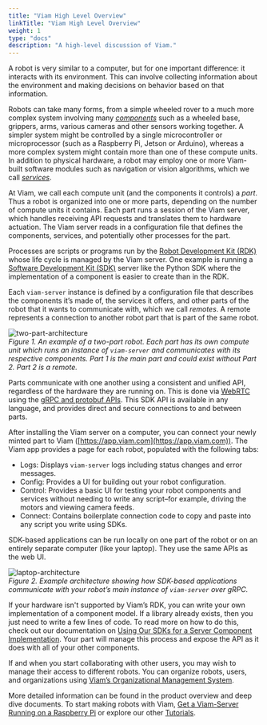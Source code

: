 ```yaml
---
title: "Viam High Level Overview"
linkTitle: "Viam High Level Overview"
weight: 1
type: "docs"
description: "A high-level discussion of Viam."
---
```

A robot is very similar to a computer, but for one important difference: it interacts with its environment.
This can involve collecting information about the environment and making decisions on behavior based on that information.

Robots can take many forms, from a simple wheeled rover to a much more complex system involving many [_components_](/docs/#components) such as a wheeled base, grippers, arms, various cameras and other sensors working together.
A simpler system might be controlled by a single microcontroller or microprocessor (such as a Raspberry Pi, Jetson or Arduino), whereas a more complex system might contain more than one of these compute units.
In addition to physical hardware, a robot may employ one or more Viam-built software modules such as navigation or vision algorithms, which we call [_services_](/docs/#services).

At Viam, we call each compute unit (and the components it controls) a _part_.
Thus a robot is organized into one or more parts, depending on the number of compute units it contains.
Each part runs a session of the Viam server, which handles receiving API requests and translates them to hardware actuation.
The Viam server reads in a configuration file that defines the components, services, and potentially other processes for the part.

Processes are scripts or programs run by the [Robot Development Kit (RDK)](/docs/product-overviews/rdk) whose life cycle is managed by the Viam server.
One example is running a [Software Development Kit (SDK)](/docs/product-overviews/sdk-as-server) server like the Python SDK where the implementation of a component is easier to create than in the RDK.

Each `viam-server` instance is defined by a configuration file that describes the components it’s made of, the services it offers, and other parts of the robot that it wants to communicate with, which we call _remotes_.
A remote represents a connection to another robot part that is part of the same robot.

![two-part-architecture](../img/overview-two-part-architecture.png)  
_Figure 1.
An example of a two-part robot.
Each part has its own compute unit which runs an instance of `viam-server` and communicates with its respective components.
Part 1 is the main part and could exist without Part 2.
Part 2 is a remote._

Parts communicate with one another using a consistent and unified API, regardless of the hardware they are running on.
This is done via [WebRTC](https://en.wikipedia.org/wiki/WebRTC) using the [gRPC and protobuf APIs](../../deeper-dive/architecture-and-protobuf).
This SDK API is available in any language, and provides direct and secure connections to and between parts.

After installing the Viam server on a computer, you can connect your newly minted part to Viam ([https://app.viam.com](https://app.viam.com)).
The Viam app provides a page for each robot, populated with the following tabs:

- Logs: Displays `viam-server` logs including status changes and error messages.
- Config: Provides a UI for building out your robot configuration.
- Control: Provides a basic UI for testing your robot components and services without needing to write any script–for example, driving the motors and viewing camera feeds.
- Connect: Contains boilerplate connection code to copy and paste into any script you write using SDKs.

SDK-based applications can be run locally on one part of the robot or on an entirely separate computer (like your laptop).
They use the same APIs as the web UI.

![laptop-architecture](../img/overview-laptop-architecture.png)  
_Figure 2.
Example architecture showing how SDK-based applications communicate with your robot’s main instance of `viam-server` over gRPC._

If your hardware isn't supported by Viam’s RDK, you can write your own implementation of a component model.
If a library already exists, then you just need to write a few lines of code.
To read more on how to do this, check out our documentation on [Using Our SDKs for a Server Component Implementation](/docs/product-overviews/sdk-as-server).
Your part will manage this process and expose the API as it does with all of your other components.

If and when you start collaborating with other users, you may wish to manage their access to different robots.
You can organize robots, users, and organizations using [Viam’s Organizational Management System](/docs/product-overviews/organization-management).

More detailed information can be found in the product overview and deep dive documents.
To start making robots with Viam, [Get a Viam-Server Running on a Raspberry Pi](/docs/getting-started/installation) or explore our other [Tutorials](/docs/tutorials/tutorials).
